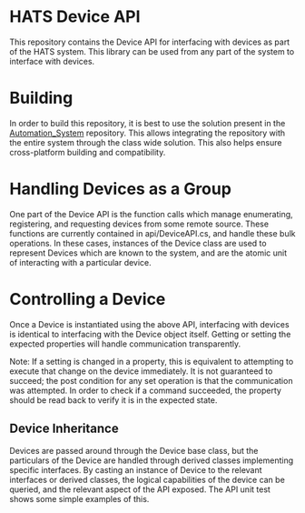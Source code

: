 # HATS Device API

This repository contains the Device API for interfacing with devices as part of the HATS system. This library can be used from any part of the system to interface with devices.

# Building

In order to build this repository, it is best to use the solution present in the [Automation_System](https://github.com/ECE4574-5574/Automation_System) repository. This allows integrating the repository with the entire system through the class wide solution. This also helps ensure cross-platform building and compatibility.

# Handling Devices as a Group

One part of the Device API is the function calls which manage enumerating, registering, and requesting devices from some remote source. These functions are currently contained in api/DeviceAPI.cs, and handle these bulk operations. In these cases, instances of the Device class are used to represent Devices which are known to the system, and are the atomic unit of interacting with a particular device.

# Controlling a Device

Once a Device is instantiated using the above API, interfacing with devices is identical to interfacing with the Device object itself. Getting or setting the expected properties will handle communication transparently.

Note: If a setting is changed in a property, this is equivalent to attempting to execute that change on the device immediately. It is not guaranteed to succeed; the post condition for any set operation is that the communication was attempted. In order to check if a command succeeded, the property should be read back to verify it is in the expected state.

## Device Inheritance

Devices are passed around through the Device base class, but the particulars of the Device are handled through derived classes implementing specific interfaces. By casting an instance of Device to the relevant interfaces or derived classes, the logical capabilities of the device can be queried, and the relevant aspect of the API exposed. The API unit test shows some simple examples of this.
